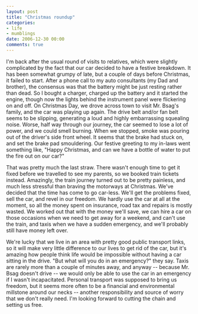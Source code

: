 ```yaml
---
layout: post
title: "Christmas roundup"
categories:
- life
- mumblings
date: 2006-12-30 00:00
comments: true
---
```


<p>I'm back after the usual round of visits to relatives, which were slightly complicated by the fact that our car decided to have a festive breakdown. It has been somewhat grumpy of late, but a couple of days before Christmas, it failed to start. After a phone call to my auto consultants (my Dad and brother), the consensus was that the battery might be just resting rather than dead. So I bought a charger, charged up the battery and it started the engine, though now the lights behind the instrument panel were flickering on and off. On Christmas Day, we drove across town to visit Mr. Bsag's family, and the car was playing up again. The drive belt and/or fan belt seems to be slipping, generating a loud and highly embarrassing squealing noise. Worse, half way through our journey, the car seemed to lose a lot of power, and we could smell burning. When we stopped, smoke was pouring out of the driver's side front wheel. It seems that the brake had stuck on, and set the brake pad smouldering. Our festive greeting to my in-laws went something like, "Happy Christmas, and can we have a bottle of water to put the fire out on our car?"</p>

<p>That was pretty much the last straw. There wasn't enough time to get it fixed before we travelled to see my parents, so we booked train tickets instead. Amazingly, the train journey turned out to be pretty painless, and much less stressful than braving the motorways at Christmas. We've decided that the time has come to go car-less. We'll get the problems fixed, sell the car, and revel in our freedom. We hardly use the car at all at the moment, so all the money spent on insurance, road tax and repairs is mostly wasted. We worked out that with the money we'll save, we can hire a car on those occasions when we need to get away for a weekend, and can't use the train, and taxis when we have a sudden emergency, and we'll probably still have money left over.</p>

<p>We're lucky that we live in an area with pretty good public transport links, so it will make very little difference to our lives to get rid of the car, but it's amazing how people think life would be impossible without having a car sitting in the drive. "But what will you do in an emergency?" they say. Taxis are rarely more than a couple of minutes away, and anyway -- because Mr. Bsag doesn't drive -- we would only be able to use the car in an emergency if I wasn't incapacitated. Personal transport was supposed to bring us freedom, but it seems more often to be a financial and environmental millstone around our necks -- another responsibility and source of worry that we don't really need. I'm looking forward to cutting the chain and setting us free.</p>



